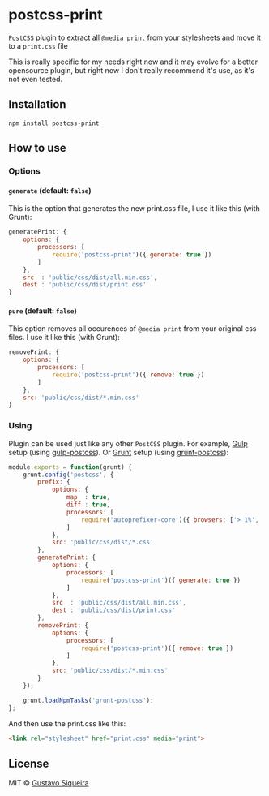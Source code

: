 # postcss-print

[`PostCSS`](https://github.com/postcss/postcss) plugin to extract all `@media print` from your stylesheets and move it to a `print.css` file

This is really specific for my needs right now and it may evolve for a better opensource plugin, but right now I don't really recommend it's use, as it's not even tested.

## Installation

```shell
npm install postcss-print
```


## How to use

### Options

#### `generate` (default: `false`)

This is the option that generates the new print.css file, I use it like this (with Grunt):

```js
generatePrint: {
    options: {
        processors: [
            require('postcss-print')({ generate: true })
        ]
    },
    src  : 'public/css/dist/all.min.css',
    dest : 'public/css/dist/print.css'
}
```

#### `pure` (default: `false`)

This option removes all occurences of `@media print` from your original css files. I use it like this (with Grunt):

```js
removePrint: {
    options: {
        processors: [
            require('postcss-print')({ remove: true })
        ]
    },
    src: 'public/css/dist/*.min.css'
}
```

### Using

Plugin can be used just like any other `PostCSS` plugin. For example, [Gulp](https://github.com/gulpjs/gulp) setup (using [gulp-postcss](https://github.com/w0rm/gulp-postcss)).
Or [Grunt](https://github.com/gruntjs/grunt) setup (using [grunt-postcss](https://github.com/nDmitry/grunt-postcss)):

```js
module.exports = function(grunt) {
    grunt.config('postcss', {
        prefix: {
            options: {
                map  : true,
                diff : true,
                processors: [
                    require('autoprefixer-core')({ browsers: ['> 1%', 'last 1 version', 'ie 8', 'ie 9'] })
                ]
            },
            src: 'public/css/dist/*.css'
        },
        generatePrint: {
            options: {
                processors: [
                    require('postcss-print')({ generate: true })
                ]
            },
            src  : 'public/css/dist/all.min.css',
            dest : 'public/css/dist/print.css'
        },
        removePrint: {
            options: {
                processors: [
                    require('postcss-print')({ remove: true })
                ]
            },
            src: 'public/css/dist/*.min.css'
        }
    });

    grunt.loadNpmTasks('grunt-postcss');
};
```

And then use the print.css like this:

```html
<link rel="stylesheet" href="print.css" media="print">
```

## License
MIT © [Gustavo Siqueira](http://twitter.com/Dr_Gustavo)
